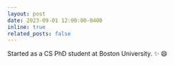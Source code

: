 ```yaml
---
layout: post
date: 2023-09-01 12:00:00-0400
inline: true
related_posts: false
---
```


Started as a CS PhD student at Boston University. :sparkles: :smile:
